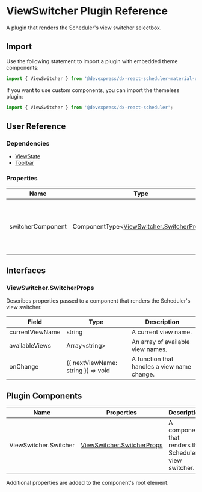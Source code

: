 # ViewSwitcher Plugin Reference

A plugin that renders the Scheduler's view switcher selectbox.

## Import

Use the following statement to import a plugin with embedded theme components:

```js
import { ViewSwitcher } from '@devexpress/dx-react-scheduler-material-ui';
```

If you want to use custom components, you can import the themeless plugin:

```js
import { ViewSwitcher } from '@devexpress/dx-react-scheduler';
```

## User Reference

### Dependencies

- [ViewState](view-state.md)
- [Toolbar](toolbar.md)

### Properties

Name | Type | Default | Description
-----|------|---------|------------
switcherComponent | ComponentType&lt;[ViewSwitcher.SwitcherProps](#viewswitcherswitcherprops)&gt; | | A component that renders the Scheduler's view switcher.

## Interfaces

### ViewSwitcher.SwitcherProps

Describes properties passed to a component that renders the Scheduler's view switcher.

Field | Type | Description
------|------|------------
currentViewName | string | A current view name.
availableViews | Array&lt;string&gt; | An array of available view names.
onChange | ({ nextViewName: string }) => void | A function that handles a view name change.


## Plugin Components

Name | Properties | Description
-----|------------|------------
ViewSwitcher.Switcher | [ViewSwitcher.SwitcherProps](#viewswitcherswitcherprops) | A component that renders the Scheduler's view switcher.

Additional properties are added to the component's root element.
